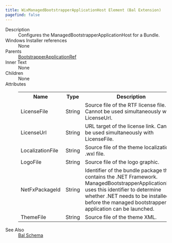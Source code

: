 ```yaml
---
title: WixManagedBootstrapperApplicationHost Element (Bal Extension)
pagefind: false
---
```

<dl>
  <dt>Description</dt>
  <dd>                 Configures the ManagedBootstrapperApplicationHost for a Bundle.             </dd>
  <dt>Windows Installer references</dt>
  <dd>None</dd>
  <dt>Parents</dt>
  <dd>
    <a href="../../wix/bootstrapperapplicationref/">BootstrapperApplicationRef</a>
  </dd>
  <dt>Inner Text</dt>
  <dd>None</dd>
  <dt>Children</dt>
  <dd>None</dd>
  <dt>Attributes</dt>
  <dd>
    <table cellspacing="0" cellpadding="0" class="schema">
      <tr>
        <th width="15%">Name</th>
        <th width="15%">Type</th>
        <th width="65%">Description</th>
        <th width="15%">Required</th>
      </tr>
      <tr>
        <td>LicenseFile</td>
        <td>String</td>
        <td>Source file of the RTF license file. Cannot be used simultaneously with LicenseUrl.</td>
        <td>&nbsp;</td>
      </tr>
      <tr>
        <td>LicenseUrl</td>
        <td>String</td>
        <td>URL target of the license link. Cannot be used simultaneously with LicenseFile.</td>
        <td>&nbsp;</td>
      </tr>
      <tr>
        <td>LocalizationFile</td>
        <td>String</td>
        <td>Source file of the theme localization .wxl file.</td>
        <td>&nbsp;</td>
      </tr>
      <tr>
        <td>LogoFile</td>
        <td>String</td>
        <td>Source file of the logo graphic.</td>
        <td>&nbsp;</td>
      </tr>
      <tr>
        <td>NetFxPackageId</td>
        <td>String</td>
        <td>                         Identifier of the bundle package that contains the .NET Framework. ManagedBootstrapperApplicationHost uses                         this identifier to determine whether .NET needs to be installed before the managed bootstrapper application                         can be launched.                     </td>
        <td>&nbsp;</td>
      </tr>
      <tr>
        <td>ThemeFile</td>
        <td>String</td>
        <td>Source file of the theme XML.</td>
        <td>&nbsp;</td>
      </tr>
    </table>
  </dd>
  <dt>See Also</dt>
  <dd>
    <a href="../">Bal Schema</a>
  </dd>
</dl>
